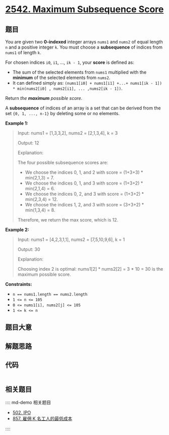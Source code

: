 # [2542. Maximum Subsequence Score](https://leetcode.com/problems/maximum-subsequence-score)

## 题目

You are given two **0-indexed** integer arrays `nums1` and `nums2` of equal
length `n` and a positive integer `k`. You must choose a **subsequence** of
indices from `nums1` of length `k`.

For chosen indices `i0`, `i1`, ..., `ik - 1`, your **score** is defined as:

  * The sum of the selected elements from `nums1` multiplied with the **minimum** of the selected elements from `nums2`.
  * It can defined simply as: `(nums1[i0] + nums1[i1] +...+ nums1[ik - 1]) * min(nums2[i0] , nums2[i1], ... ,nums2[ik - 1])`.

Return _the **maximum** possible score._

A **subsequence** of indices of an array is a set that can be derived from the
set `{0, 1, ..., n-1}` by deleting some or no elements.



**Example 1:**

> Input: nums1 = [1,3,3,2], nums2 = [2,1,3,4], k = 3
> 
> Output: 12
> 
> Explanation: 
> 
> The four possible subsequence scores are:
> - We choose the indices 0, 1, and 2 with score = (1+3+3) * min(2,1,3) = 7.
> - We choose the indices 0, 1, and 3 with score = (1+3+2) * min(2,1,4) = 6. 
> - We choose the indices 0, 2, and 3 with score = (1+3+2) * min(2,3,4) = 12. 
> - We choose the indices 1, 2, and 3 with score = (3+3+2) * min(1,3,4) = 8.
> 
> Therefore, we return the max score, which is 12.

**Example 2:**

> Input: nums1 = [4,2,3,1,1], nums2 = [7,5,10,9,6], k = 1
> 
> Output: 30
> 
> Explanation: 
> 
> Choosing index 2 is optimal: nums1[2] * nums2[2] = 3 * 10 = 30 is the maximum possible score.

**Constraints:**

  * `n == nums1.length == nums2.length`
  * `1 <= n <= 105`
  * `0 <= nums1[i], nums2[j] <= 105`
  * `1 <= k <= n`


## 题目大意

## 解题思路

## 代码

```javascript

```

## 相关题目

:::: md-demo 相关题目
- [502. IPO](https://leetcode.com/problems/ipo)
- [857. 雇佣 K 名工人的最低成本](https://leetcode.com/problems/minimum-cost-to-hire-k-workers)

::::
